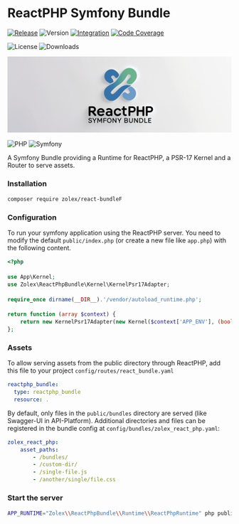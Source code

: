 # ReactPHP Symfony Bundle

[![Release](https://github.com/zolex/ReactPhpBundle/workflows/Release/badge.svg)](https://github.com/zolex/ReactPhpBundle/actions)
![Version](https://img.shields.io/packagist/v/zolex/ReactPhpBundle)
[![Integration](https://github.com/zolex/ReactPhpBundle/workflows/Integration/badge.svg)](https://github.com/zolex/ReactPhpBundle/actions)
[![Code Coverage](https://codecov.io/gh/zolex/ReactPhpBundle/graph/badge.svg?token=Swt3B6XMUw)](https://codecov.io/gh/zolex/ReactPhpBundle)


![License](https://img.shields.io/packagist/l/zolex/ReactPhpBundle)
![Downloads](https://img.shields.io/packagist/dt/zolex/ReactPhpBundle)

![ReactPhpBundle](docs/logo.jpg)

![PHP](https://img.shields.io/badge/php-%23777BB4.svg?style=for-the-badge&logo=php&logoColor=white)
![Symfony](https://img.shields.io/badge/symfony-%23000000.svg?style=for-the-badge&logo=symfony&logoColor=white)

A Symfony Bundle providing a Runtime for ReactPHP, a PSR-17 Kernel and a Router to serve assets.

### Installation

```bash
composer require zolex/react-bundleF
```

### Configuration

To run your symfony application using the ReactPHP server. You need to modify the default `public/index.php` (or create a new file like `app.php`) with the following content.

```php
<?php

use App\Kernel;
use Zolex\ReactPhpBundle\Kernel\KernelPsr17Adapter;

require_once dirname(__DIR__).'/vendor/autoload_runtime.php';

return function (array $context) {
    return new KernelPsr17Adapter(new Kernel($context['APP_ENV'], (bool) $context['APP_DEBUG']));
};
```

### Assets

To allow serving assets from the public directory through ReactPHP, add this file to your project `config/routes/react_bundle.yaml`
```yaml
reactphp_bundle:
  type: reactphp_bundle
  resource: .
```

By default, only files in the `public/bundles` directory are served (like Swagger-UI in API-Platform).
Additional directories and files can be registered in the bundle config at `config/bundles/zolex_react_php.yaml`:

```yaml
zolex_react_php:
    asset_paths:
        - /bundles/
        - /custom-dir/
        - /single-file.js
        - /another/single/file.css
```

### Start the server

```bash
APP_RUNTIME="Zolex\\ReactPhpBundle\\Runtime\\ReactPhpRuntime" php public/index.php
```
